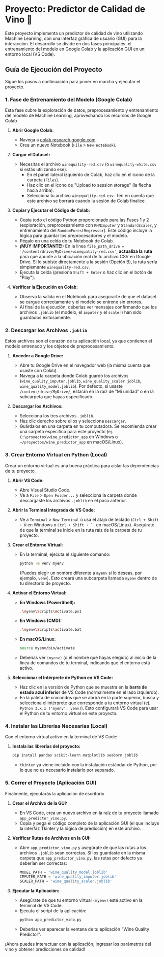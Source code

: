 # Proyecto: Predictor de Calidad de Vino 🍷

Este proyecto implementa un predictor de calidad de vino utilizando Machine Learning, con una interfaz gráfica de usuario (GUI) para la interacción. El desarrollo se divide en dos fases principales: el entrenamiento del modelo en Google Colab y la aplicación GUI en un entorno local (VS Code).

## Guía de Ejecución del Proyecto

Sigue los pasos a continuación para poner en marcha y ejecutar el proyecto.

### 1. Fase de Entrenamiento del Modelo (Google Colab)

Esta fase cubre la exploración de datos, preprocesamiento y entrenamiento del modelo de Machine Learning, aprovechando los recursos de Google Colab.

1.  **Abrir Google Colab:**
    * Navega a [colab.research.google.com](https://colab.research.google.com/).
    * Crea un nuevo Notebook (`File` > `New notebook`).

2.  **Cargar el Dataset:**
    * Necesitas el archivo `winequality-red.csv` (o `winequality-white.csv` si estás utilizando ese).
        * En el panel lateral izquierdo de Colab, haz clic en el icono de la carpeta (`Files`).
        * Haz clic en el icono de "Upload to session storage" (la flecha hacia arriba).
        * Selecciona tu archivo `winequality-red.csv`. Ten en cuenta que este archivo se borrará cuando la sesión de Colab finalice.

3.  **Copiar y Ejecutar el Código de Colab:**
    * Copia todo el código Python proporcionado para las Fases 1 y 2 (exploración, preprocesamiento con `KNNImputer` y `StandardScaler`, y entrenamiento del `RandomForestRegressor`). Este código incluye la lógica para guardar los preprocesadores y el modelo.
    * Pégalo en una celda de tu Notebook de Colab.
    * **¡MUY IMPORTANTE!:** En la línea `file_path_drive = '/content/drive/MyDrive/winequality-red.csv'`, **actualiza la ruta** para que apunte a la ubicación real de tu archivo CSV en Google Drive. Si lo subiste directamente a la sesión (Opción B), la ruta sería simplemente `winequality-red.csv`.
    * Ejecuta la celda (presiona `Shift + Enter` o haz clic en el botón de "Play").

4.  **Verificar la Ejecución en Colab:**
    * Observa la salida en el Notebook para asegurarte de que el dataset se cargue correctamente y el modelo se entrene sin errores.
    * Al final de la ejecución, deberías ver mensajes confirmando que los archivos `.joblib` (el modelo, el `imputer` y el `scaler`) han sido guardados exitosamente.

### 2. Descargar los Archivos `.joblib`

Estos archivos son el corazón de tu aplicación local, ya que contienen el modelo entrenado y los objetos de preprocesamiento.

1.  **Acceder a Google Drive:**
    * Abre tu Google Drive en el navegador web (la misma cuenta que usaste con Colab).
    * Navega a la carpeta donde Colab guardó los archivos (`wine_quality_imputer.joblib`, `wine_quality_scaler.joblib`, `wine_quality_model.joblib`). Por defecto, si usaste `/content/drive/MyDrive/`, estarán en la raíz de "Mi unidad" o en la subcarpeta que hayas especificado.

2.  **Descargar los Archivos:**
    * Selecciona los tres archivos `.joblib`.
    * Haz clic derecho sobre ellos y selecciona `Descargar`.
    * Guárdalos en una carpeta en tu computadora. Se recomienda crear una carpeta específica para este proyecto (ej. `C:\proyectos\wine_predictor_app` en Windows o `~/proyectos/wine_predictor_app` en macOS/Linux).

### 3. Crear Entorno Virtual en Python (Local)

Crear un entorno virtual es una buena práctica para aislar las dependencias de tu proyecto.

1.  **Abrir VS Code:**
    * Abre Visual Studio Code.
    * Ve a `File` > `Open Folder...` y selecciona la carpeta donde descargaste los archivos `.joblib` en el paso anterior.

2.  **Abrir la Terminal Integrada de VS Code:**
    * Ve a `Terminal` > `New Terminal` o usa el atajo de teclado (`Ctrl + Shift + Ñ` en Windows o ``Ctrl + Shift + ` `` en macOS/Linux). Asegúrate de que la terminal se inicie en la ruta raíz de la carpeta de tu proyecto.

3.  **Crear el Entorno Virtual:**
    * En la terminal, ejecuta el siguiente comando:
        ```bash
        python -m venv myenv
        ```
        (Puedes elegir un nombre diferente a `myenv` si lo deseas, por ejemplo, `venv`). Esto creará una subcarpeta llamada `myenv` dentro de tu directorio de proyecto.

4.  **Activar el Entorno Virtual:**
    * **En Windows (PowerShell):**
        ```bash
        .\myenv\Scripts\Activate.ps1
        ```
    * **En Windows (CMD):**
        ```bash
        .\myenv\Scripts\activate.bat
        ```
    * **En macOS/Linux:**
        ```bash
        source myenv/bin/activate
        ```
    * Deberías ver `(myenv)` (o el nombre que hayas elegido) al inicio de la línea de comandos de tu terminal, indicando que el entorno está activo.

5.  **Seleccionar el Intérprete de Python en VS Code:**
    * Haz clic en la versión de Python que se muestra en la **barra de estado azul inferior** de VS Code (normalmente en el lado izquierdo).
    * En la paleta de comandos que se abrirá en la parte superior, busca y selecciona el intérprete que corresponde a tu entorno virtual (ej. `Python 3.x.x ('myenv': venv)`). Esto configurará VS Code para usar el Python de tu entorno virtual en este proyecto.

### 4. Instalar las Librerías Necesarias (Local)

Con el entorno virtual activo en la terminal de VS Code:

1.  **Instala las librerías del proyecto:**
    ```bash
    pip install pandas scikit-learn matplotlib seaborn joblib
    ```
    * `tkinter` ya viene incluido con la instalación estándar de Python, por lo que no es necesario instalarlo por separado.

### 5. Correr el Proyecto (Aplicación GUI)

Finalmente, ejecutarás la aplicación de escritorio.

1.  **Crear el Archivo de la GUI:**
    * En VS Code, crea un nuevo archivo en la raíz de tu proyecto llamado `app_predictor_vino.py`.
    * Copia y pega el código completo de la aplicación GUI (el que incluye la interfaz Tkinter y la lógica de predicción) en este archivo.

2.  **Verificar Rutas de Archivos en la GUI:**
    * Abre `app_predictor_vino.py` y asegúrate de que las rutas a los archivos `.joblib` sean correctas. Si los guardaste en la misma carpeta que `app_predictor_vino.py`, las rutas por defecto ya deberían ser correctas:
        ```python
        MODEL_PATH = 'wine_quality_model.joblib'
        IMPUTER_PATH = 'wine_quality_imputer.joblib'
        SCALER_PATH = 'wine_quality_scaler.joblib'
        ```

3.  **Ejecutar la Aplicación:**
    * Asegúrate de que tu entorno virtual `(myenv)` esté activo en la terminal de VS Code.
    * Ejecuta el script de la aplicación:
        ```bash
        python app_predictor_vino.py
        ```
    * Deberías ver aparecer la ventana de tu aplicación "Wine Quality Predictor".

¡Ahora puedes interactuar con la aplicación, ingresar los parámetros del vino y obtener predicciones de calidad!
